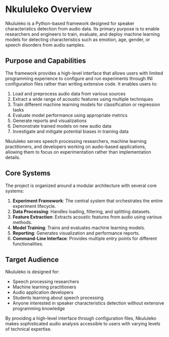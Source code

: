 # Nkululeko Overview

Nkululeko is a Python-based framework designed for speaker characteristics detection from audio data. Its primary purpose is to enable researchers and engineers to train, evaluate, and deploy machine learning models for detecting characteristics such as emotion, age, gender, or speech disorders from audio samples.

## Purpose and Capabilities

The framework provides a high-level interface that allows users with limited programming experience to configure and run experiments through INI configuration files rather than writing extensive code. It enables users to:

1. Load and preprocess audio data from various sources
2. Extract a wide range of acoustic features using multiple techniques
3. Train different machine learning models for classification or regression tasks
4. Evaluate model performance using appropriate metrics
5. Generate reports and visualizations
6. Demonstrate trained models on new audio data
7. Investigate and mitigate potential biases in training data

Nkululeko serves speech processing researchers, machine learning practitioners, and developers working on audio-based applications, allowing them to focus on experimentation rather than implementation details.

## Core Systems

The project is organized around a modular architecture with several core systems:

1. **Experiment Framework**: The central system that orchestrates the entire experiment lifecycle.
2. **Data Processing**: Handles loading, filtering, and splitting datasets.
3. **Feature Extraction**: Extracts acoustic features from audio using various methods.
4. **Model Training**: Trains and evaluates machine learning models.
5. **Reporting**: Generates visualization and performance reports.
6. **Command-Line Interface**: Provides multiple entry points for different functionalities.

## Target Audience

Nkululeko is designed for:

- Speech processing researchers
- Machine learning practitioners
- Audio application developers
- Students learning about speech processing
- Anyone interested in speaker characteristics detection without extensive programming knowledge

By providing a high-level interface through configuration files, Nkululeko makes sophisticated audio analysis accessible to users with varying levels of technical expertise.
